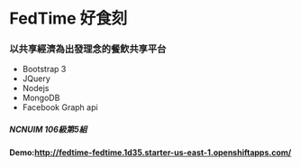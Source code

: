 # FedTime 好食刻
### 以共享經濟為出發理念的餐飲共享平台
* Bootstrap 3
* JQuery
* Nodejs
* MongoDB
* Facebook Graph api
##### NCNUIM 106級第5組
#### Demo:http://fedtime-fedtime.1d35.starter-us-east-1.openshiftapps.com/
